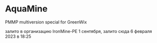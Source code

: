 # AquaMine
PMMP multiversion special for GreenWix

залито в организацию IronMine-PE 1 сентября, залито сюда 6 февраля 2023 в 18:25
